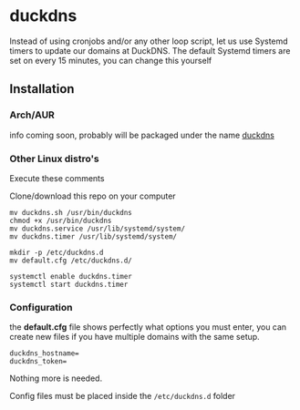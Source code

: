 # duckdns

Instead of using cronjobs and/or any other loop script, let us use Systemd timers to update our domains at DuckDNS. The default Systemd timers are set on every 15 minutes, you can change this yourself

## Installation

### Arch/AUR

info coming soon, probably will be packaged under the name [duckdns](https://aur.archlinux.org/packages/?O=0&K=duckdns)

### Other Linux distro's

Execute these comments

Clone/download this repo on your computer

    mv duckdns.sh /usr/bin/duckdns
    chmod +x /usr/bin/duckdns
    mv duckdns.service /usr/lib/systemd/system/
    mv duckdns.timer /usr/lib/systemd/system/

    mkdir -p /etc/duckdns.d
    mv default.cfg /etc/duckdns.d/

    systemctl enable duckdns.timer
    systemctl start duckdns.timer

### Configuration

the **default.cfg** file shows perfectly what options you must enter, you can create new files if you have multiple domains with the same setup.

    duckdns_hostname=
    duckdns_token=

Nothing more is needed.

Config files must be placed inside the `/etc/duckdns.d` folder
